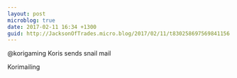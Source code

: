 ```yaml
---
layout: post
microblog: true
date: 2017-02-11 16:34 +1300
guid: http://JacksonOfTrades.micro.blog/2017/02/11/t830258697569841156.html
---
```

@korigaming Koris sends snail mail

Korimailing
